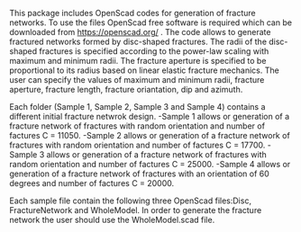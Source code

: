 This package includes OpenScad codes for generation of fracture networks. To use the files OpenScad free software is required which can be downloaded from https://openscad.org/ . The code allows to generate fractured networks formed by disc-shaped fractures. The radii of the disc-shaped fractures is specified according to the power-law scaling with maximum and minimum radii. The fracture aperture is specified to be proportional to its radius based on linear elastic fracture mechanics. The user can specify the values of maximum and minimum radii, fracture aperture, fracture length, fracture oriantation, dip and azimuth.

Each folder (Sample 1, Sample 2, Sample 3 and Sample 4) contains a different initial fracture netwrok design. 
-Sample 1 allows or generation of a fracture network of fractures with random orientation and number of factures C = 11050.
-Sample 2 allows or generation of a fracture network of fractures with random orientation and number of factures C = 17700.
-Sample 3 allows or generation of a fracture network of fractures with random orientation and number of factures C = 25000.
-Sample 4 allows or generation of a fracture network of fractures with an orientation of 60 degrees and number of factures C = 20000.

Each sample file contain the following three OpenScad files:Disc, FractureNetwork and WholeModel. In order to generate the fracture network the user should use the WholeModel.scad file. 
